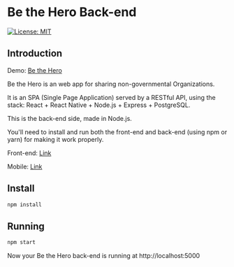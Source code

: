 # Be the Hero Back-end

[![License: MIT](https://img.shields.io/badge/License-MIT-yellow.svg)](https://opensource.org/licenses/MIT)

## Introduction

Demo: [Be the Hero](https://be-the-hero-front-end.vercel.app/)

Be the Hero is an web app for sharing non-governmental Organizations.

It is an SPA (Single Page Application) served by a RESTful API, using the stack: React + React Native + Node.js + Express + PostgreSQL.

This is the back-end side, made in Node.js.

You'll need to install and run both the front-end and back-end (using npm or yarn) for making it work properly.

Front-end: [Link](https://github.com/pedrorfigueiredo/be-the-hero-front-end)

Mobile: [Link](https://github.com/pedrorfigueiredo/be-the-hero-mobile)

## Install

```sh
npm install
```

## Running

```sh
npm start
```

Now your Be the Hero back-end is running at http://localhost:5000
